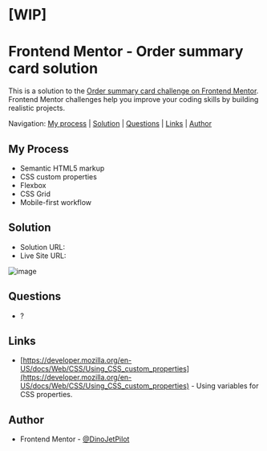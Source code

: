 # [WIP]
# Frontend Mentor - Order summary card solution 

This is a solution to the [Order summary card challenge on Frontend Mentor](https://www.frontendmentor.io/challenges/order-summary-component-QlPmajDUj). Frontend Mentor challenges help you improve your coding skills by building realistic projects. 

Navigation: [My process](#my-process)  |  [Solution](#solution)  |  [Questions](#questions)  |  [Links](#links)  |  [Author](#author)
##

## My Process

- Semantic HTML5 markup
- CSS custom properties
- Flexbox
- CSS Grid
- Mobile-first workflow

## Solution

- Solution URL: []()
- Live Site URL: []()

![image]()

## Questions

- ?

## Links

- [https://developer.mozilla.org/en-US/docs/Web/CSS/Using_CSS_custom_properties](https://developer.mozilla.org/en-US/docs/Web/CSS/Using_CSS_custom_properties) - Using variables for CSS properties.


## Author

- Frontend Mentor - [@DinoJetPilot](https://www.frontendmentor.io/profile/DinoJetPilot)

